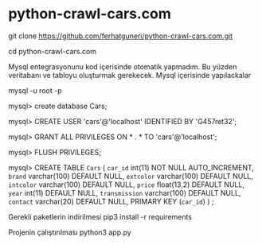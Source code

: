 # python-crawl-cars.com

git clone https://github.com/ferhatguneri/python-crawl-cars.com.git

cd python-crawl-cars.com

Mysql entegrasyonunu kod içerisinde otomatik yapmadım. Bu yüzden veritabanı ve tabloyu oluşturmak gerekecek.
Mysql içerisinde yapılackalar

mysql -u root -p

mysql> create database Cars;

mysql> CREATE USER 'cars'@'localhost' IDENTIFIED BY 'G457ret32';

mysql> GRANT ALL PRIVILEGES ON * . * TO 'cars'@'localhost';

mysql> FLUSH PRIVILEGES;

mysql> CREATE TABLE `Cars` (
  `car_id` int(11) NOT NULL AUTO_INCREMENT,
  `brand` varchar(100) DEFAULT NULL,
  `extcolor` varchar(100) DEFAULT NULL,
  `intcolor` varchar(100) DEFAULT NULL,
  `price` float(13,2) DEFAULT NULL,
  `year` int(11) DEFAULT NULL,
  `transmission` varchar(100) DEFAULT NULL,
  `contact` varchar(20) DEFAULT NULL,
  PRIMARY KEY (`car_id`)
) ;

Gerekli paketlerin indirilmesi
pip3 install -r requirements

Projenin çalıştırılması
python3 app.py
